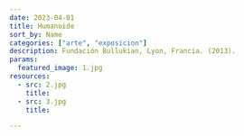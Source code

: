 ```yaml
---
date: 2023-04-01
title: Humanoide
sort_by: Name
categories: ["arte", "exposicion"]
description: Fundación Bullukian, Lyon, Francia. (2013).
params:
  featured_image: 1.jpg
resources:
  - src: 2.jpg
    title: 
  - src: 3.jpg
    title:

---
```

